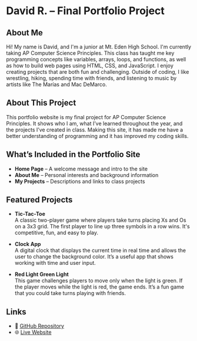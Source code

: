 # David R. – Final Portfolio Project

## About Me
Hi! My name is David, and I'm a junior at Mt. Eden High School. I'm currently taking AP Computer Science Principles. This class has taught me key programming concepts like variables, arrays, loops, and functions, as well as how to build web pages using HTML, CSS, and JavaScript. I enjoy creating projects that are both fun and challenging. Outside of coding, I like wrestling, hiking, spending time with friends, and listening to music by artists like The Marías and Mac DeMarco.

## About This Project
This portfolio website is my final project for AP Computer Science Principles. It shows who I am, what I’ve learned throughout the year, and the projects I’ve created in class. Making this site, it has made me have a better understanding of programming and it has improved my coding skills.

## What’s Included in the Portfolio Site
- **Home Page** – A welcome message and intro to the site  
- **About Me** – Personal interests and background information    
- **My Projects** – Descriptions and links to class projects  

## Featured Projects
- **Tic-Tac-Toe**  
  A classic two-player game where players take turns placing Xs and Os on a 3x3 grid. The first player to line up three symbols in a row wins. It's competitive, fun, and easy to play.

- **Clock App**  
  A digital clock that displays the current time in real time and allows the user to change the background color. It’s a useful app that shows working with time and user input.

- **Red Light Green Light**  
  This game challenges players to move only when the light is green. If the player moves while the light is red, the game ends. It’s a fun game that you could take turns playing with friends.

## Links
- 🔗 [GitHub Repository](https://github.com/David-r017/Final-Project)  
- 🌐 [Live Website](https://david-r017.github.io/Final-Project/)
